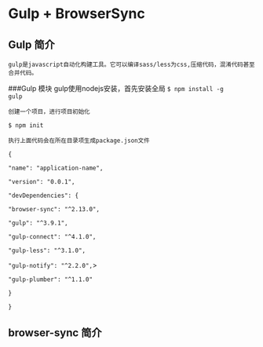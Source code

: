Gulp + BrowserSync
===================

Gulp 简介
--------
    gulp是javascript自动化构建工具。它可以编译sass/less为css,压缩代码，混淆代码甚至合并代码。

###Gulp 模块
    gulp使用nodejs安装，首先安装全局
<code>$ npm install -g gulp</code>

    创建一个项目，进行项目初始化

<code>$ npm init</code>

    执行上面代码会在所在目录项生成package.json文件
<p><code>{</code></p>
<p><code>"name": "application-name",</code></p>
<p><code>"version": "0.0.1",</code></p>
<p><code>"devDependencies": {</code></p>
<p><code>"browser-sync": "^2.13.0",</code></p>
<p><code>"gulp": "^3.9.1",</code></p>
<p><code>"gulp-connect": "^4.1.0",</code></p>
<p><code>"gulp-less": "^3.1.0",</code></p>
<p><code>"gulp-notify": "^2.2.0",</code>></p>
<p><code>"gulp-plumber": "^1.1.0"</code></p>
<p><code>}</code></p>
<p><code>}</code></p>


browser-sync 简介
----------------

